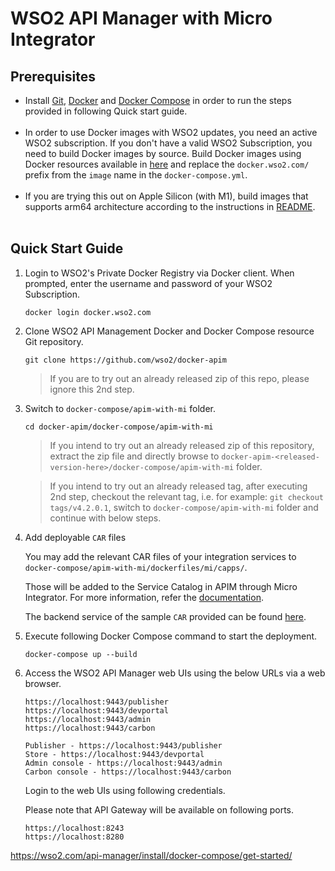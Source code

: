 # WSO2 API Manager with Micro Integrator

## Prerequisites

 * Install [Git](https://git-scm.com/book/en/v2/Getting-Started-Installing-Git), [Docker](https://www.docker.com/get-docker) and [Docker Compose](https://docs.docker.com/compose/install/#install-compose)
   in order to run the steps provided in following Quick start guide. <br><br>
 * In order to use Docker images with WSO2 updates, you need an active WSO2 subscription.
   If you don't have a valid WSO2 Subscription, you need to build Docker images by source. Build Docker images using Docker resources available in [here](../../dockerfiles/) and replace the `docker.wso2.com/` prefix from the `image` name in the `docker-compose.yml`. <br><br>
* If you are trying this out on Apple Silicon (with M1), build images that supports arm64 architecture according to the instructions in [README](../../dockerfiles/ubuntu/apim/README.md). <br><br>

## Quick Start Guide

1. Login to WSO2's Private Docker Registry via Docker client. When prompted, enter the username and password of your WSO2 Subscription.

   ```
   docker login docker.wso2.com
   ```

2. Clone WSO2 API Management Docker and Docker Compose resource Git repository.

   ```
   git clone https://github.com/wso2/docker-apim
   ```
   
   > If you are to try out an already released zip of this repo, please ignore this 2nd step. 

3. Switch to `docker-compose/apim-with-mi` folder.

   ```
   cd docker-apim/docker-compose/apim-with-mi
   ```
   > If you intend to try out an already released zip of this repository, extract the zip file and directly browse to
   `docker-apim-<released-version-here>/docker-compose/apim-with-mi` folder. 
     
   > If you intend to try out an already released tag, after executing 2nd step, checkout the relevant tag, 
    i.e. for example: `git checkout tags/v4.2.0.1`, switch to `docker-compose/apim-with-mi` folder and continue with below steps.

4. Add deployable `CAR` files
    
   You may add the relevant CAR files of your integration services to  `docker-compose/apim-with-mi/dockerfiles/mi/capps/`.

   Those will be added to the Service Catalog in APIM through Micro Integrator. For more information, refer the [documentation](https://apim.docs.wso2.com/en/4.2.0/tutorials/integration-tutorials/service-catalog-tutorial/#exposing-an-integration-service-as-a-managed-api).

   The backend service of the sample `CAR` provided can be found [here](https://github.com/wso2-docs/WSO2_EI/blob/master/Back-End-Service/Hospital-Service-JDK11-2.0.0.jar).

5. Execute following Docker Compose command to start the deployment.

   ```
   docker-compose up --build
   ```

6. Access the WSO2 API Manager web UIs using the below URLs via a web browser.

   ```
   https://localhost:9443/publisher
   https://localhost:9443/devportal
   https://localhost:9443/admin
   https://localhost:9443/carbon
   ```

   ```
   Publisher - https://localhost:9443/publisher
   Store - https://localhost:9443/devportal
   Admin console - https://localhost:9443/admin
   Carbon console - https://localhost:9443/carbon
   ```


   Login to the web UIs using following credentials.

   Please note that API Gateway will be available on following ports.
   ```
   https://localhost:8243
   https://localhost:8280
   ```

https://wso2.com/api-manager/install/docker-compose/get-started/